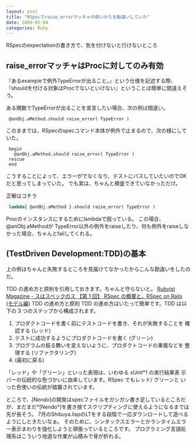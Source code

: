 ```yaml
---
layout: post
title: "RSpecでraise_errorマッチャの使いかたを勘違いしていた"
date: 2009-05-04
categories: Ruby
---
```

RSpecのexpectationの書き方で、気を付けないと行けないところ

## raise_errorマッチャはProcに対してのみ有効
『あるexampleで例外TypeErrorが出ること。』という仕様を記述する際、『shouldを付ける対象はProcでないといけない』ということは簡単に間違えそう。

ある関数でTypeErrorが出ることを宣言したい場合、次の例は間違い。
```
 @anObj.aMethod.should raise_error( TypeError )
```
このままでは、RSpecのspecコマンド本体が例外で止まるので、次の様にしていた。
```
 begin
   @anObj.aMethod.should raise_error( TypeError )
 rescue
 end
```
こうすることによって、エラーがでなくなり、テストにパスしていたいのでOKだと思ってしまっていた。
でも実は、ちゃんと検査できていなかっただけ。

正解はコチラ
```lisp
 lambda{ @anObj.aMethod }.should raise_error( TypeError )
```
Procのインスタンスにするためにlambdaで囲っている。
この場合、 @anObj.aMethodが TypeError以外の例外をraiseしたり、何も例外をraiseしなかった場合、ちゃんとfailしてくれる。

## (TestDriven Development:TDD)の基本
上の例はちゃんと失敗するところを見届けてなかったからこんな勘違いをしたのだ。

TDD の進め方と原則を引用しておきます。ちゃんと守らないと。
 [Rubyist Magazine - スはスペックのス 【第 1 回】 RSpec の概要と、RSpec on Rails (モデル編)](http://jp.rubyist.net/magazine/?0021-Rspec)
 TDD の進め方と原則
 TDD の進め方はいたって簡単です。TDD は以下の 3 つのステップから構成されます。
  1. プロダクトコードを書く前にテストコードを書き、それが失敗することを
     確認する (レッド)
  2. テストに成功するようにプロダクトコードを書く (グリーン)
  3. プログラムの振る舞いを変えないように、プロダクトコードの重複などを
     整理する (リファクタリング)
  4. (最初に戻る)
 
 「レッド」や「グリーン」といった表現は、いわゆる xUnit*1 の実行結果表
 示バーの伝統的な色づかいに由来しています。RSpec でもレッド/ グリーンと
 いった色使いの伝統が踏襲されています。

ところで、*[Nendo*]の開発はspecファイルをガシガシ書き足しているところだが、まだまだ*[Nendo*]を書き捨てスクリプティングに使えるようになるまでは先が長そう。
7月のShibuya.lispのLTをする段階で一応ダウンロードして遊べるようにしときたいなぁ。
そのために、シンタックスエラーとかランタイムエラー表示まわりを強化しようと頑張っているところです。
プログラミング言語処理系はこういう地道な作業が山積みで骨が折れる。

